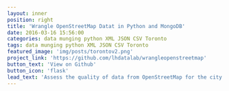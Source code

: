 ```yaml
---
layout: inner
position: right
title: 'Wrangle OpenStreetMap Datat in Python and MongoDB'
date: 2016-03-16 15:56:00
categories: data munging python XML JSON CSV Toronto
tags: data munging python XML JSON CSV Toronto
featured_image: 'img/posts/torontov2.png'
project_link: 'https://github.com/lhdatalab/wrangleopenstreetmap'
button_text: 'View on Github'
button_icon: 'flask'
lead_text: 'Assess the quality of data from OpenStreetMap for the city of Torornto using Python, Canada and explore the city by querying the data in MongoDB.'
---
```

